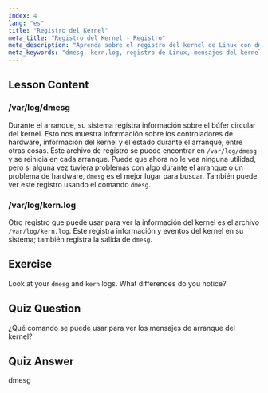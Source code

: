 ```yaml
---
index: 4
lang: "es"
title: "Registro del Kernel"
meta_title: "Registro del Kernel - Registro"
meta_description: "Aprenda sobre el registro del kernel de Linux con dmesg y kern.log. Comprenda los mensajes de arranque y los problemas de hardware. Explore los registros del kernel para obtener información del sistema."
meta_keywords: "dmesg, kern.log, registro de Linux, mensajes del kernel, registro de arranque, tutorial de Linux, guía para principiantes"
---
```


## Lesson Content

### /var/log/dmesg

Durante el arranque, su sistema registra información sobre el búfer circular del kernel. Esto nos muestra información sobre los controladores de hardware, información del kernel y el estado durante el arranque, entre otras cosas. Este archivo de registro se puede encontrar en `/var/log/dmesg` y se reinicia en cada arranque. Puede que ahora no le vea ninguna utilidad, pero si alguna vez tuviera problemas con algo durante el arranque o un problema de hardware, `dmesg` es el mejor lugar para buscar. También puede ver este registro usando el comando `dmesg`.

### /var/log/kern.log

Otro registro que puede usar para ver la información del kernel es el archivo `/var/log/kern.log`. Este registra información y eventos del kernel en su sistema; también registra la salida de `dmesg`.

## Exercise

Look at your `dmesg` and `kern` logs. What differences do you notice?

## Quiz Question

¿Qué comando se puede usar para ver los mensajes de arranque del kernel?

## Quiz Answer

dmesg
